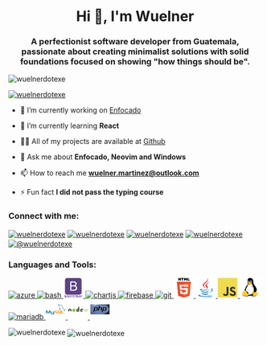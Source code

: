 <h1 align="center">Hi 👋, I'm Wuelner</h1>
<h3 align="center">A perfectionist software developer from Guatemala, passionate about creating minimalist solutions with solid foundations focused on showing "how things should be".</h3>

<p align="left"> <img src="https://komarev.com/ghpvc/?username=wuelnerdotexe&label=Profile%20views&color=0e75b6&style=flat" alt="wuelnerdotexe" /> </p>

<p align="left"> <a href="https://twitter.com/wuelnerdotexe" target="blank"><img src="https://img.shields.io/twitter/follow/wuelnerdotexe?logo=twitter&style=for-the-badge" alt="wuelnerdotexe" /></a> </p>

- 🔭 I’m currently working on [Enfocado](https://wuelnerdotexe.github.io/enfocado)

- 🌱 I’m currently learning **React**

- 👨‍💻 All of my projects are available at [Github](https://wuelnerdotexe.github.io)

- 💬 Ask me about **Enfocado, Neovim and Windows**

- 📫 How to reach me **wuelner.martinez@outlook.com**

- ⚡ Fun fact **I did not pass the typing course**

<h3 align="left">Connect with me:</h3>
<p align="left">
<a href="https://dev.to/wuelnerdotexe" target="blank"><img align="center" src="https://cdn.jsdelivr.net/npm/simple-icons@3.0.1/icons/dev-dot-to.svg" alt="wuelnerdotexe" height="30" width="40" /></a>
<a href="https://twitter.com/wuelnerdotexe" target="blank"><img align="center" src="https://raw.githubusercontent.com/rahuldkjain/github-profile-readme-generator/master/src/images/icons/Social/twitter.svg" alt="wuelnerdotexe" height="30" width="40" /></a>
<a href="https://linkedin.com/in/wuelnerdotexe" target="blank"><img align="center" src="https://raw.githubusercontent.com/rahuldkjain/github-profile-readme-generator/master/src/images/icons/Social/linked-in-alt.svg" alt="wuelnerdotexe" height="30" width="40" /></a>
<a href="https://instagram.com/wuelnerdotexe" target="blank"><img align="center" src="https://raw.githubusercontent.com/rahuldkjain/github-profile-readme-generator/master/src/images/icons/Social/instagram.svg" alt="wuelnerdotexe" height="30" width="40" /></a>
<a href="https://medium.com/@wuelnerdotexe" target="blank"><img align="center" src="https://raw.githubusercontent.com/rahuldkjain/github-profile-readme-generator/master/src/images/icons/Social/medium.svg" alt="@wuelnerdotexe" height="30" width="40" /></a>
</p>

<h3 align="left">Languages and Tools:</h3>
<p align="left"> <a href="https://azure.microsoft.com/en-in/" target="_blank"> <img src="https://www.vectorlogo.zone/logos/microsoft_azure/microsoft_azure-icon.svg" alt="azure" width="40" height="40"/> </a> <a href="https://www.gnu.org/software/bash/" target="_blank"> <img src="https://www.vectorlogo.zone/logos/gnu_bash/gnu_bash-icon.svg" alt="bash" width="40" height="40"/> </a> <a href="https://getbootstrap.com" target="_blank"> <img src="https://raw.githubusercontent.com/devicons/devicon/master/icons/bootstrap/bootstrap-plain-wordmark.svg" alt="bootstrap" width="40" height="40"/> </a> <a href="https://www.chartjs.org" target="_blank"> <img src="https://www.chartjs.org/media/logo-title.svg" alt="chartjs" width="40" height="40"/> </a> <a href="https://firebase.google.com/" target="_blank"> <img src="https://www.vectorlogo.zone/logos/firebase/firebase-icon.svg" alt="firebase" width="40" height="40"/> </a> <a href="https://git-scm.com/" target="_blank"> <img src="https://www.vectorlogo.zone/logos/git-scm/git-scm-icon.svg" alt="git" width="40" height="40"/> </a> <a href="https://www.w3.org/html/" target="_blank"> <img src="https://raw.githubusercontent.com/devicons/devicon/master/icons/html5/html5-original-wordmark.svg" alt="html5" width="40" height="40"/> </a> <a href="https://www.java.com" target="_blank"> <img src="https://raw.githubusercontent.com/devicons/devicon/master/icons/java/java-original.svg" alt="java" width="40" height="40"/> </a> <a href="https://developer.mozilla.org/en-US/docs/Web/JavaScript" target="_blank"> <img src="https://raw.githubusercontent.com/devicons/devicon/master/icons/javascript/javascript-original.svg" alt="javascript" width="40" height="40"/> </a> <a href="https://www.linux.org/" target="_blank"> <img src="https://raw.githubusercontent.com/devicons/devicon/master/icons/linux/linux-original.svg" alt="linux" width="40" height="40"/> </a> <a href="https://mariadb.org/" target="_blank"> <img src="https://www.vectorlogo.zone/logos/mariadb/mariadb-icon.svg" alt="mariadb" width="40" height="40"/> </a> <a href="https://www.mysql.com/" target="_blank"> <img src="https://raw.githubusercontent.com/devicons/devicon/master/icons/mysql/mysql-original-wordmark.svg" alt="mysql" width="40" height="40"/> </a> <a href="https://nodejs.org" target="_blank"> <img src="https://raw.githubusercontent.com/devicons/devicon/master/icons/nodejs/nodejs-original-wordmark.svg" alt="nodejs" width="40" height="40"/> </a> <a href="https://www.php.net" target="_blank"> <img src="https://raw.githubusercontent.com/devicons/devicon/master/icons/php/php-original.svg" alt="php" width="40" height="40"/> </a> </p>

<p><img align="left" src="https://github-readme-stats.vercel.app/api/top-langs?username=wuelnerdotexe&show_icons=true&locale=en&layout=compact" alt="wuelnerdotexe" /></p>

<p>&nbsp;<img align="center" src="https://github-readme-stats.vercel.app/api?username=wuelnerdotexe&show_icons=true&locale=en" alt="wuelnerdotexe" /></p>

<!---
wuelnerdotexe/wuelnerdotexe is a ✨ special ✨ repository because its `README.md` (this file) appears on your GitHub profile.
You can click the Preview link to take a look at your changes.
--->
